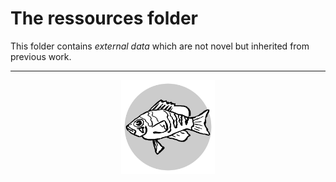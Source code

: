 # The ressources folder

This folder contains *external data*
 which are not novel but inherited from previous work.

---

<center>
<img src="../logo.svg" alt="logo" width="150"/>
</center>